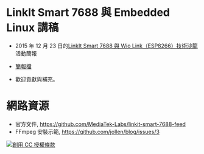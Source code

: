 # LinkIt Smart 7688 與 Embedded Linux 講稿

* 2015 年 12 月 23 日的[LinkIt Smart 7688 與 Wio Link（ESP8266）技術沙龍](https://www.mokoversity.com/conference/party)活動簡報

* [簡報檔](index.html)

* 歡迎貢獻與補充。

# 網路資源

* 官方文件, https://github.com/MediaTek-Labs/linkit-smart-7688-feed
* FFmpeg 安裝示範, https://github.com/jollen/blog/issues/3

<a rel="license" href="http://creativecommons.org/licenses/by/4.0/"><img alt="創用 CC 授權條款" style="border-width:0" src="https://i.creativecommons.org/l/by/4.0/88x31.png" /></a>
